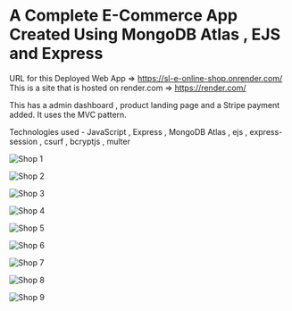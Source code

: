 # A Complete E-Commerce App Created Using MongoDB Atlas , EJS and Express  
URL for this Deployed Web App => https://sl-e-online-shop.onrender.com/    
This is a site that is hosted on render.com => https://render.com/  

This has a admin dashboard , product landing page and a Stripe payment added. It uses the MVC pattern.  

Technologies used - JavaScript , Express , MongoDB Atlas , ejs , express-session , csurf , bcryptjs , multer  

![Shop 1](https://user-images.githubusercontent.com/100791045/210076591-8ee2bbdb-3237-4f4d-89c5-d5a49658b0e4.PNG)

![Shop 2](https://user-images.githubusercontent.com/100791045/210076593-9975698c-bca1-448f-97b5-8774827dd0c3.PNG)

![Shop 3](https://user-images.githubusercontent.com/100791045/210076598-a224bab3-9fe6-4bf3-b472-b8b70669f6f6.PNG)

![Shop 4](https://user-images.githubusercontent.com/100791045/210076600-0c68fa0e-d51e-45e9-ac19-e890f3a6430b.PNG)

![Shop 5](https://user-images.githubusercontent.com/100791045/210076574-8b05a119-9f7e-4111-b3ad-834a22987e5a.PNG)

![Shop 6](https://user-images.githubusercontent.com/100791045/210076576-0cab6b99-044b-4807-8fff-4bad7bbaa13b.PNG)

![Shop 7](https://user-images.githubusercontent.com/100791045/210076579-d658fe01-d5e6-47a5-aa10-7626dab589c2.PNG)

![Shop 8](https://user-images.githubusercontent.com/100791045/210076583-3e137b42-2759-4c2e-882c-a1a4133a9cc4.PNG)

![Shop 9](https://user-images.githubusercontent.com/100791045/210076588-569f88b6-41d0-44dc-8353-15c150921fd7.PNG)
